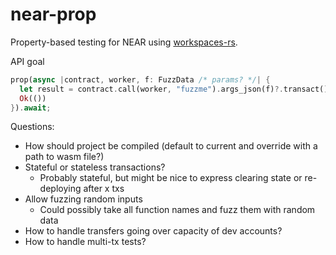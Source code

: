 # near-prop

Property-based testing for NEAR using [workspaces-rs](https://github.com/near/workspaces-rs).

API goal

```rust
prop(async |contract, worker, f: FuzzData /* params? */| {
  let result = contract.call(worker, "fuzzme").args_json(f)?.transact().await?;
  Ok(())
}).await;
```

Questions:
- How should project be compiled (default to current and override with a path to wasm file?)
- Stateful or stateless transactions?
  - Probably stateful, but might be nice to express clearing state or re-deploying after x txs
- Allow fuzzing random inputs
  - Could possibly take all function names and fuzz them with random data
- How to handle transfers going over capacity of dev accounts?
- How to handle multi-tx tests?
